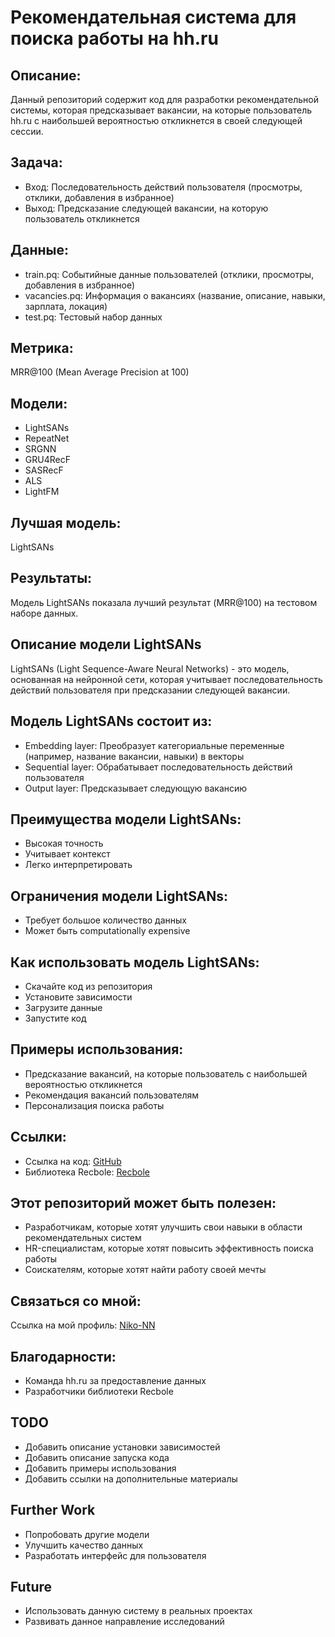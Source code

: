 # Рекомендательная система для поиска работы на hh.ru

## Описание:
Данный репозиторий содержит код для разработки рекомендательной системы, которая предсказывает вакансии, на которые пользователь hh.ru с наибольшей вероятностью откликнется в своей следующей сессии.

## Задача:
- Вход: Последовательность действий пользователя (просмотры, отклики, добавления в избранное)
- Выход: Предсказание следующей вакансии, на которую пользователь откликнется

## Данные:
- train.pq: Событийные данные пользователей (отклики, просмотры, добавления в избранное)
- vacancies.pq: Информация о вакансиях (название, описание, навыки, зарплата, локация)
- test.pq: Тестовый набор данных

## Метрика:
MRR@100 (Mean Average Precision at 100)

## Модели:
- LightSANs
- RepeatNet
- SRGNN
- GRU4RecF
- SASRecF
- ALS
- LightFM

## Лучшая модель:
LightSANs

## Результаты:
Модель LightSANs показала лучший результат (MRR@100) на тестовом наборе данных.

## Описание модели LightSANs
LightSANs (Light Sequence-Aware Neural Networks) - это модель, основанная на нейронной сети, которая учитывает последовательность действий пользователя при предсказании следующей вакансии.

## Модель LightSANs состоит из:
- Embedding layer: Преобразует категориальные переменные (например, название вакансии, навыки) в векторы
- Sequential layer: Обрабатывает последовательность действий пользователя
- Output layer: Предсказывает следующую вакансию

## Преимущества модели LightSANs:
- Высокая точность
- Учитывает контекст
- Легко интерпретировать

## Ограничения модели LightSANs:
- Требует большое количество данных
- Может быть computationally expensive

## Как использовать модель LightSANs:
- Скачайте код из репозитория
- Установите зависимости
- Загрузите данные
- Запустите код

## Примеры использования:
- Предсказание вакансий, на которые пользователь с наибольшей вероятностью откликнется
- Рекомендация вакансий пользователям
- Персонализация поиска работы

## Ссылки:
- Ссылка на код: [GitHub](https://github.com/Niko-NN/ds_repo/blob/master/HeadHunter_RecSys_Hackathon/hh-recsys-recbole.ipynb)
- Библиотека Recbole: [Recbole](https://www.recbole.io/)

## Этот репозиторий может быть полезен:
- Разработчикам, которые хотят улучшить свои навыки в области рекомендательных систем
- HR-специалистам, которые хотят повысить эффективность поиска работы
- Соискателям, которые хотят найти работу своей мечты

## Связаться со мной:
Ссылка на мой профиль: [Niko-NN](https://github.com/Niko-NN)

## Благодарности:
- Команда hh.ru за предоставление данных
- Разработчики библиотеки Recbole

## TODO
- Добавить описание установки зависимостей
- Добавить описание запуска кода
- Добавить примеры использования
- Добавить ссылки на дополнительные материалы

## Further Work
- Попробовать другие модели
- Улучшить качество данных
- Разработать интерфейс для пользователя

## Future
- Использовать данную систему в реальных проектах
- Развивать данное направление исследований